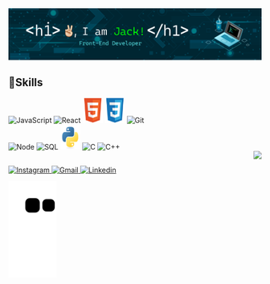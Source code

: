 <div align="center">
  <img src="https://github.com/jacksonMarcelinoFreitas/jacksonMarcelinoFreitas/blob/main/images/Capa%20GitHub.png"></img>
</div>

<div style="display: inline_block">
  <h2>🚀Skills</h2>
  <div style="display: inline_block">
    <img alt="JavaScript" height="50" width="40" src="https://cdn.jsdelivr.net/gh/devicons/devicon/icons/javascript/javascript-plain.svg" />
    <img alt="React" height="50" width="40" src="https://cdn.jsdelivr.net/gh/devicons/devicon/icons/react/react-original.svg" />
    <img alt="HTML" height="50" width="40" src="https://raw.githubusercontent.com/devicons/devicon/master/icons/html5/html5-original.svg">
    <img alt="CSS" height="50" width="40" src="https://raw.githubusercontent.com/devicons/devicon/master/icons/css3/css3-original.svg">
    <img alt="Git" height="50" width="40" src="https://cdn.jsdelivr.net/gh/devicons/devicon/icons/git/git-original.svg" />
  </div>
  <div style="display: inline_block">
    <img alt="Node" height="50" width="40" src="https://cdn.jsdelivr.net/gh/devicons/devicon/icons/nodejs/nodejs-original.svg" />
    <img alt="SQL" height="50" width="40" src="https://cdn.jsdelivr.net/gh/devicons/devicon/icons/mysql/mysql-original.svg" />
    <img alt="Python" height="50" width="40" src="https://raw.githubusercontent.com/devicons/devicon/master/icons/python/python-original.svg">
    <img alt="C" height="50" width="40" src="https://cdn.jsdelivr.net/gh/devicons/devicon/icons/c/c-original.svg">
    <img alt="C++" height="50" width="40" src="https://cdn.jsdelivr.net/gh/devicons/devicon/icons/cplusplus/cplusplus-plain.svg">
  </div>
  <img align="right" height="200" src="https://user-images.githubusercontent.com/88464195/198908213-33013169-f6e6-4a9e-8d12-d05abf4f17cc.gif"></img>
</div>

##

<div>
    <a href="https://www.instagram.com/jacksonm.f/" target="_blank">
      <img alt="Instagram" src="https://img.shields.io/badge/-Instagram-%23E4405F?style=for-the-badge&logo=instagram&logoColor=white" target="_blank">
    </a>
    <a href = "mailto: jacksonzitap.mc@gmail.com"  target="_blank">
      <img alt="Gmail" src="https://img.shields.io/badge/Gmail-D14836?style=for-the-badge&logo=gmail&logoColor=white" target="_blank">
    </a>
    <a href="https://www.linkedin.com/in/jackson-marcelino-de-freitas-900a18209/" target="_blank">
      <img alt="Linkedin" src="https://img.shields.io/badge/LinkedIn-0077B5?style=for-the-badge&logo=linkedin&logoColor=white" target="_blank">
    </a>

  ![Snake animation](https://github.com/jacksonMarcelinoFreitas/jacksonMarcelinoFreitas/blob/output/github-contribution-grid-snake.svg)
</div>
